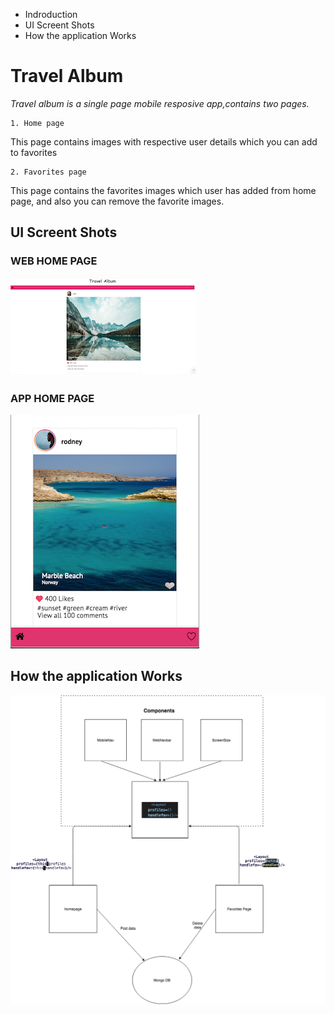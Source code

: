   - Indroduction 
   - UI Screent Shots 
   - How the application Works
   




# Travel Album 

*Travel album is a single page mobile resposive app,contains two pages.*

    1. Home page
   This page contains images with respective user details which you can add to favorites 

   
    2. Favorites page 
   This page contains the favorites images which user has added from home page, and also you can remove the favorite images.
   
## UI Screent Shots 
   
  ### WEB HOME PAGE  
  ![web UI](https://github.com/ayonaalex/travelAlbum/blob/master/public/webUI.png)

  ### APP HOME PAGE 
  
  ![web UI](https://github.com/ayonaalex/travelAlbum/blob/master/public/AppUI.png)

## How the application Works

  ![web UI](https://github.com/ayonaalex/travelAlbum/blob/master/public/How_it_works.png)
